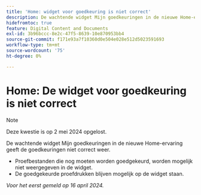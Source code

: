 ```yaml
---
title: 'Home: widget voor goedkeuring is niet correct'
description: De wachtende widget Mijn goedkeuringen in de nieuwe Home-ervaring geeft de goedkeuringen niet correct weer.
hidefromtoc: true
feature: Digital Content and Documents
exl-id: 3b96bccc-8e2c-47f5-8639-10e870953bb4
source-git-commit: f171e93a7f10360d0e504e028e512d5023591693
workflow-type: tm+mt
source-wordcount: '75'
ht-degree: 0%

---
```


# Home: De widget voor goedkeuring is niet correct

>[!NOTE]
>
>Deze kwestie is op 2 mei 2024 opgelost.

<!-- WF, WFP-->

De wachtende widget Mijn goedkeuringen in de nieuwe Home-ervaring geeft de goedkeuringen niet correct weer.

* Proefbestanden die nog moeten worden goedgekeurd, worden mogelijk niet weergegeven in de widget.
* De goedgekeurde proefdrukken blijven mogelijk op de widget staan.

_Voor het eerst gemeld op 16 april 2024._
